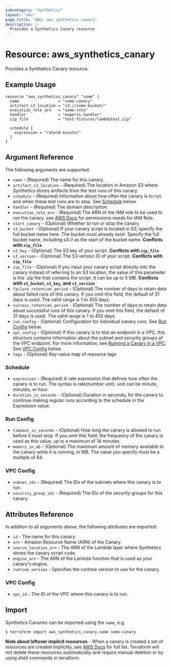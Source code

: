 ```yaml
---
subcategory: "Synthetics"
layout: "aws"
page_title: "AWS: aws_synthetics_canary"
description: |-
  Provides a Synthetics Canary resource
---
```


# Resource: aws_synthetics_canary

Provides a Synthetics Canary resource.

## Example Usage

```hcl
resource "aws_synthetics_canary" "some" {
  name                 = "some-canary"
  artifact_s3_location = "s3://some-bucket/"
  execution_role_arn   = "some-role"
  handler              = "exports.handler"
  zip_file             = "test-fixtures/lambdatest.zip"

  schedule {
    expression = "rate(0 minute)"
  }
}
```

## Argument Reference

The following arguments are supported:

* `name` - (Required) The name for this canary.
* `artifact_s3_location` - (Required) The location in Amazon S3 where Synthetics stores artifacts from the test runs of this canary.
* `schedule` -  (Required) Information about how often the canary is to run and when these test runs are to stop. See [Schedule](#schedule) below.
* `handler` - (Required) The domain description.
* `execution_role_arn` - (Required) The ARN of the IAM role to be used to run the canary. see [AWS Docs](https://docs.aws.amazon.com/AmazonSynthetics/latest/APIReference/API_CreateCanary.html#API_CreateCanary_RequestSyntax) for permissions needs for IAM Role.
* `start_canary` - (Optional) Whether to run or stop the canary.
* `s3_bucket` - (Optional) If your canary script is located in S3, specify the full bucket name here. The bucket must already exist. Specify the full bucket name, including s3:// as the start of the bucket name. **Conflicts with `zip_file`**
* `s3_key` - (Optional) The S3 key of your script. **Conflicts with `zip_file`**
* `s3_version` - (Optional) The S3 version ID of your script. **Conflicts with `zip_file`**
* `zip_file` - (Optional)  If you input your canary script directly into the canary instead of referring to an S3 location, the value of this parameter is the .zip file that contains the script. It can be up to 5 MB. **Conflicts with `s3_bucket`, `s3_key`, and `s3_version`**
* `failure_retention_period` - (Optional) The number of days to retain data about failed runs of this canary. If you omit this field, the default of 31 days is used. The valid range is 1 to 455 days.
* `success_retention_period` - (Optional) The number of days to retain data about successful runs of this canary. If you omit this field, the default of 31 days is used. The valid range is 1 to 455 days.
* `run_config` - (Optional) Configuration for individual canary runs. See [Run Config](#run-config) below.
* `vpc_config` - (Optional) If this canary is to test an endpoint in a VPC, this structure contains information about the subnet and security groups of the VPC endpoint. For more information, see [Running a Canary in a VPC](https://docs.aws.amazon.com/AmazonCloudWatch/latest/monitoring/CloudWatch_Synthetics_Canaries_VPC.html). See [VPC Config](#vpc-config) below.
* `tags` - (Optional) Key-value map of resource tags

### Schedule

* `expression` - (Required) A rate expression that defines how often the canary is to run. The syntax is rate(number unit). unit can be minute, minutes, or hour.
* `duration_in_seconds` - (Optional) Duration in seconds, for the canary to continue making regular runs according to the schedule in the Expression value.

### Run Config

* `timeout_in_seconds` - (Optional) How long the canary is allowed to run before it must stop. If you omit this field, the frequency of the canary is used as this value, up to a maximum of 14 minutes.
* `memory_in_mb` - (Optional) The maximum amount of memory available to the canary while it is running, in MB. The value you specify must be a multiple of 64.

### VPC Config

* `subnet_ids` - (Required) The IDs of the subnets where this canary is to run.
* `security_group_ids` - (Required) The IDs of the security groups for this canary.

## Attributes Reference

In addition to all arguments above, the following attributes are exported:

* `id` - The name for this canary.
* `arn` - Amazon Resource Name (ARN) of the Canary.
* `source_location_arn` - The ARN of the Lambda layer where Synthetics stores the canary script code.
* `engine_arn` - The ARN of the Lambda function that is used as your canary's engine.
* `runtime_version` - Specifies the runtime version to use for the canary.

### VPC Config

* `vpc_id` - The ID of the VPC where this canary is to run.

## Import

Synthetics Canaries can be imported using the `name`, e.g.

```
$ terraform import aws_synthetics_canary.some some-canary
```

**Note about leftover implicit resources** - When a canary is created a set of resources are created implicitly,
 see [AWS Docs](https://docs.aws.amazon.com/AmazonSynthetics/latest/APIReference/API_DeleteCanary.html) for full list.
Terraform will not delete these resources automatically and require manual deletion or by using shell commands in terraform.
